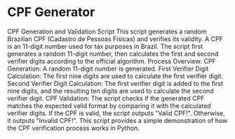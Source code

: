 # CPF Generator
 CPF Generation and Validation Script This script generates a random Brazilian CPF (Cadastro de Pessoas Físicas) and verifies its validity. A CPF is an 11-digit number used for tax purposes in Brazil. The script first generates a random 11-digit number, then calculates the first and second verifier digits according to the official algorithm.  Process Overview:  CPF Generation: A random 11-digit number is generated. First Verifier Digit Calculation: The first nine digits are used to calculate the first verifier digit. Second Verifier Digit Calculation: The first verifier digit is added to the first nine digits, and the resulting ten digits are used to calculate the second verifier digit. CPF Validation: The script checks if the generated CPF matches the expected valid format by comparing it with the calculated verifier digits. If the CPF is valid, the script outputs "Valid CPF!". Otherwise, it outputs "Invalid CPF!".  This script provides a simple demonstration of how the CPF verification process works in Python.

